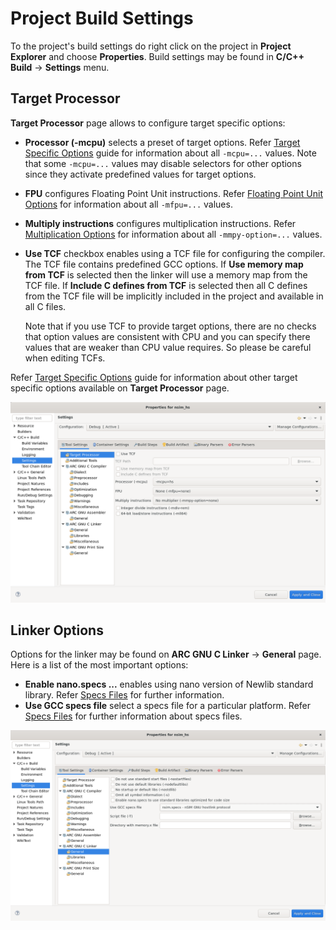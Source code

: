 # Project Build Settings

To the project's build settings do right click on the project in
**Project Explorer** and choose **Properties**. Build settings may be found
in **C/C++ Build** → **Settings** menu.

## Target Processor

**Target Processor** page allows to configure target specific options:

* **Processor (-mcpu)** selects a preset of target options. Refer
  [Target Specific Options](../../toolchain/target-options.md) guide for
  information about all `-mcpu=...` values. Note that some `-mcpu=...` values
  may disable selectors for other options since they activate predefined
  values for target options.
* **FPU** configures Floating Point Unit instructions. Refer
  [Floating Point Unit Options](../../toolchain/fpu-options.md) for
  information about all `-mfpu=...` values.
* **Multiply instructions** configures multiplication instructions. Refer
  [Multiplication Options](../../toolchain/mpy-options.md) for information
  about all `-mmpy-option=...` values.
* **Use TCF** checkbox enables using a TCF file for configuring the compiler.
  The TCF file contains predefined GCC options. If **Use memory map from TCF**
  is selected then the linker will use a memory map from the TCF file. If
  **Include C defines from TCF** is selected then all C defines from the TCF
  file will be implicitly included in the project and available in all C files.

    Note that if you use TCF to provide target options, there are no checks that
    option values are consistent with CPU and you can specify there values that
    are weaker than CPU value requires. So please be careful when editing TCFs.

Refer [Target Specific Options](../../toolchain/target-options.md) guide for
information about other target specific options available on **Target Processor**
page.

![Target Processor](images/properties-target.png)

## Linker Options

Options for the linker may be found on **ARC GNU C Linker** → **General** page.
Here is a list of the most important options:

* **Enable nano.specs ...** enables using nano version of Newlib standard
  library. Refer [Specs Files](../../baremetal/general/specs.md) for further
  information.
* **Use GCC specs file** select a specs file for a particular platform.
  Refer [Specs Files](../../baremetal/general/specs.md) for further
  information about specs files.

![Linker Options](images/properties-linker.png)
